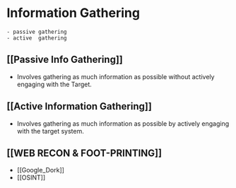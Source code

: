 
# Information Gathering 

	- passive gathering 
	- active  gathering 
##  [[Passive Info Gathering]]
 
 - Involves gathering as much information as possible without actively engaging with the Target.
## [[Active Information Gathering]]

- Involves gathering as much information as possible by actively engaging with the target system. 

## [[WEB RECON & FOOT-PRINTING]]

- [[Google_Dork]]
- [[OSINT]]
	
  
